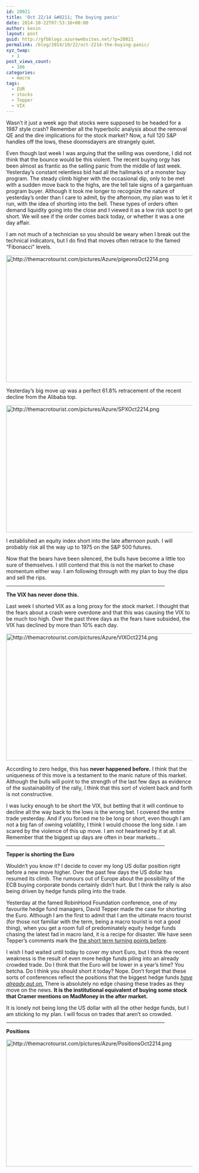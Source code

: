 ```yaml
---
id: 20021
title: 'Oct 22/14 &#8211; The buying panic'
date: 2014-10-22T07:53:16+00:00
author: kevin
layout: post
guid: http://gfbblogs.azurewebsites.net/?p=20021
permalink: /blog/2014/10/22/oct-2214-the-buying-panic/
xyz_twap:
  - 1
post_views_count:
  - 106
categories:
  - macro
tags:
  - EUR
  - stocks
  - Tepper
  - VIX
---
```

Wasn&#8217;t it just a week ago that stocks were supposed to be headed for a 1987 style crash? Remember all the hyperbolic analysis about the removal QE and the dire implications for the stock market? Now, a full 120 S&P handles off the lows, these doomsdayers are strangely quiet.

Even though last week I was arguing that the selling was overdone, I did not think that the bounce would be this violent. The recent buying orgy has been almost as frantic as the selling panic from the middle of last week. Yesterday&#8217;s constant relentless bid had all the hallmarks of a monster buy program. The steady climb higher with the occasional dip, only to be met with a sudden move back to the highs, are the tell tale signs of a gargantuan program buyer. Although it took me longer to recognize the nature of yesterday&#8217;s order than I care to admit, by the afternoon, my plan was to let it run, with the idea of shorting into the bell. These types of orders often demand liquidity going into the close and I viewed it as a low risk spot to get short. We will see if the order comes back today, or whether it was a one day affair. 

I am not much of a technician so you should be weary when I break out the technical indicators, but I do find that moves often retrace to the famed &#8220;Fibonacci&#8221; levels. 


  <img src="http://themacrotourist.com/pictures/Azure/pigeonsOct2214.png" style="margin:30px atuo;display:block;" alt="http://themacrotourist.com/pictures/Azure/pigeonsOct2214.png" width="600" height="342">

Yesterday&#8217;s big move up was a perfect 61.8% retracement of the recent decline from the Alibaba top.


  <img src="http://themacrotourist.com/pictures/Azure/SPXOct2214.png" style="margin:30px atuo;display:block;" alt="http://themacrotourist.com/pictures/Azure/SPXOct2214.png" width="600" height="342">

I established an equity index short into the late afternoon push. I will probably risk all the way up to 1975 on the S&P 500 futures.

Now that the bears have been silenced, the bulls have become a little too sure of themselves. I still contend that this is not the market to chase momentum either way. I am following through with my plan to buy the dips and sell the rips.

<hr size="3" width="85%" />

**The VIX has never done this.**

Last week I shorted VIX as a long proxy for the stock market. I thought that the fears about a crash were overdone and that this was causing the VIX to be much too high. Over the past three days as the fears have subsided, the VIX has declined by more than 10% each day.


  <img src="http://themacrotourist.com/pictures/Azure/VIXOct2214.png" style="margin:30px atuo;display:block;" alt="http://themacrotourist.com/pictures/Azure/VIXOct2214.png" width="600" height="342">

According to zero hedge, this has **never happened before.** I think that the uniqueness of this move is a testament to the manic nature of this market. Although the bulls will point to the strength of the last few days as evidence of the sustainability of the rally, I think that this sort of violent back and forth is not constructive. 

I was lucky enough to be short the VIX, but betting that it will continue to decline all the way back to the lows is the wrong bet. I covered the entire trade yesterday. And if you forced me to be long or short, even though I am not a big fan of owning volatility, I think I would choose the long side. I am scared by the violence of this up move. I am not heartened by it at all. Remember that the biggest up days are often in bear markets&#8230;

<hr size="3" width="85%" />

**Tepper is shorting the Euro**

Wouldn&#8217;t you know it? I decide to cover my long US dollar position right before a new move higher. Over the past few days the US dollar has resumed its climb. The rumours out of Europe about the possibility of the ECB buying corporate bonds certainly didn&#8217;t hurt. But I think the rally is also being driven by hedge funds piling into the trade.

Yesterday at the famed RobinHood Foundation conference, one of my favourite hedge fund managers, David Tepper made the case for shorting the Euro. Although I am the first to admit that I am the ultimate macro tourist (for those not familiar with the term, being a macro tourist is not a good thing), when you get a room full of predominately equity hedge funds chasing the latest fad in macro land, it is a recipe for disaster. We have seen Tepper&#8217;s comments mark the [the short term turning points before](http://gfbblogs.azurewebsites.net/blog/2014/06/16/jun-1614-fade-the-cnbc-hedge-fund-gurus/). 

I wish I had waited until today to cover my short Euro, but I think the recent weakness is the result of even more hedge funds piling into an already crowded trade. Do I think that the Euro will be lower in a year&#8217;s time? You betcha. Do I think you should short it today? Nope. Don&#8217;t forget that these sorts of conferences reflect the positions that the biggest hedge funds [_have already put on._](http://gfbblogs.azurewebsites.net/blog/2014/07/17/jul-1714-cnbc-presents-confirming-beta-conference/) There is absolutely no edge chasing these trades as they move on the news. **It is the institutional equivalent of buying some stock that Cramer mentions on MadMoney in the after market.**

It is lonely not being long the US dollar with all the other hedge funds, but I am sticking to my plan. I will focus on trades that aren&#8217;t so crowded.

<hr size="3" width="85%" />

**Positions**


  <img src="http://themacrotourist.com/pictures/Azure/PositionsOct2214.png" style="margin:30px atuo;display:block;" alt="http://themacrotourist.com/pictures/Azure/PositionsOct2214.png" width="600" height="342"></p>